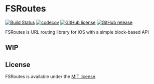 # FSRoutes 
[![Build Status](https://travis-ci.org/TinyQ/FSRoutes.svg?branch=master)](https://travis-ci.org/TinyQ/FSRoutes)
[![codecov](https://codecov.io/gh/TinyQ/FSRoutes/branch/master/graph/badge.svg)](https://codecov.io/gh/TinyQ/FSRoutes)
[![GitHub license](https://img.shields.io/badge/license-MIT-lightgrey.svg)](https://github.com/TinyQ/FSRoutes/blob/master/LICENSE)
[![GitHub release](https://img.shields.io/github/release/TinyQ/FSRoutes.svg)](https://github.com/TinyQ/FSRoutes/releases)


FSRoutes is URL routing library for iOS with a simple block-based API

## WIP

## License
FSRoutes is available under the [MIT license](https://github.com/TinyQ/FSRoutes/blob/master/LICENSE).
